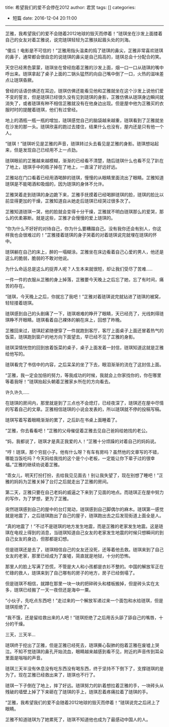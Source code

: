 title: 希望我们的爱不会停在2012
author: 君赏
tags: []
categories:
  - 短篇
date: 2016-12-04 20:11:00
---
芷雅，我希望我们的爱不会随着2012地球的毁灭而停着！”琏琪坐在沙发上面搂着自己的女友对着芷雅说，说完琏琪轻轻为芷雅扶起眉头处的刘海。

“傻瓜！电影是不可信的！”芷雅用指头温柔的捣了琏琪的鼻尖，芷雅非常喜欢琏琪的鼻子，通常都会很自恋的说琏琪的鼻尖是自己捣高的，琏琪总会十分配合的笑。

天空已经黑色蒙蒙，琏琪坐在曾经抱着芷雅的沙发上面，烟一口一口从琏琪的嘴中呼出来。琏琪拿起了桌子上面的二锅头猛然的向自己嘴中倒了一口，火热的滋味差点让琏琪昏厥。

曾经的话语仿佛还在耳边，琏琪仿佛还能看见他和芷雅就坐在这个沙发上说他们爱不变的誓言，但是琏琪已经很久没有见到琏琪的身影，芷雅仿佛从琏琪身边瞬间就消失了，或者琏琪有种不相信芷雅就没有在他身边出现。但是屋中他为芷雅买的衣服时时的提醒着琏琪，他们有过曾经。

地上的酒瓶一瓶一瓶的增加，琏琪感觉自己的脑袋越来越重，琏琪看到了芷雅就坐在沙发的那一头。琏琪欣喜的跑过去搂住，结果什么也没有，屋内还是只有他一个人。

“琏琪！”琏琪听见是芷雅的声音，琏琪转过头去看见是芷雅的身影。琏琪想站起来，但是发现自己已经用不上一点劲。

琏琪眼前的芷雅越来越模糊，渐渐的已经看不清楚，随后琏琪什么也看不见了趴在了地上，琏琪手中的瓶子掉在了地上，一直滚了好远好远。

芷雅站在门口看着已经用酒喝醉的琏琪，慢慢的从眼睛里面流出了眼睛。芷雅知道琏琪是不能喝酒和吸烟的，因为琏琪的身体不允许。

芷雅哭着走到琏琪的身边跪下来，芷雅手抚摸着已经喝醉琏琪的脸，琏琪的脸比以前显得更加的干燥，芷雅知道自从她走后琏琪已经哭过很多次了。

芷雅知道琏琪一哭，他的脸就会变得十分干燥，芷雅就不明白琏琪那么的爱哭，那么的优柔寡断。就是这些，芷雅才会慢慢的爱上琏琪的。

“你为什么不好好的对待自己，你为什么要糟蹋自己。没有我你还会有别人，你这样我也会很难过的！”芷雅搂着琏琪的身子哭着的对着琏琪说完就埋在琏琪的怀中。

琏琪躺在自己的床上，醉的一塌糊涂。芷雅坐在床边看着自己心爱的男人，他还是这么的脆弱，脆弱的不敢对他说。

为什么命运总是这么的捉弄人呢？人生本来就很短，却让我们受尽了苦难.....

一件一件的衣服从芷雅的身上掉落，芷雅要今天晚上之后忘了她，忘了有时间，痛苦的存在。

“琏琪，今天晚上之后，你就忘了我吧！”芷雅对着琏琪说完就钻进了琏琪的被窝，轻轻搂着琏琪。

琏琪感到自己的头剧痛了一下，琏琪艰难的睁开了眼睛，天已经亮了，光线刺得琏琪睁不开眼睛。琏琪看着自己裸体的躺在床上，回想了昨晚。

芷雅回来过，琏琪赶紧随便穿了一件就跑到客厅，客厅上面桌子上面还冒着热气的饭菜，琏琪跑到窗户的地方向下面望去，早已经不见了芷雅的身影。

琏琪深情恍惚的回到放着饭菜的桌子，桌子上面发着一封信，琏琪知道这就是芷雅给他写的。

琏琪看完了书信中的内容，之后呆呆的坐了下去，眼泪渐渐的流在了这封信上面。

“芷雅，我一定会加倍的努力，等我成功的时候，我就会上你家找你的，你在哪里等着我呀！”琏琪抬起头朝着芷雅家乡所在的方向看去。

许久许久.....

在琏琪的房间内，那里就是到了三点也不会熄灯，已经夜深了，琏琪还在屋中尽情的写着自己的文章。芷雅相信琏琪的小说会发表的，所以琏琪就不停的投稿写稿。

琏琪写着写着眼睛渐渐的累了，之后趴在书桌上面睡着了。

“芷雅，你去看看吧！”芷雅的父母催促着芷雅去见自己爸妈给她找的老公。

“妈，我都说了，琏琪才是真正我爱的人！”芷雅十分烦躁的对着自己的妈妈说。

“哼！琏琪，那个穷屁小子。他有什么呀？有车有房吗？虽然他的文章写的不错，哪能当饭吃吗？今天妈给我找的这个是个小老板，一定能让你下辈子过的很幸福。”芷雅的继续劝说着芷雅。

“乖女儿，明天打扮打扮，去给我见见面去！别让我失望了，现在别想了睡吧！”芷雅的妈妈为芷雅关掉了台灯之后就走出了芷雅的房间。

第二天，芷雅只要在自己老妈的威逼之下来到了见面的地点。而琏琪正在屋中努力的写作，为了梦想，更为了芷雅。

突然琏琪感到自己的屋中的台灯晃动，琏琪感到自己脚偶尔的麻木。琏琪第一感觉就是地震了，之后琏琪跑出了自己的屋子，琏琪跑出去之后发现街道上面全是人。

“真的地震了！”不过不是琏琪的地方发生地震，而是芷雅的老家发生地震。这是琏琪在电视上得到的消息，当琏琪知道自己女友的老家发生地震的时候只想瞬间的到自己女友的身边，但那都是幻想。

但是琏琪还是去了，琏琪相信自己的女友还没死，还等着他去救。琏琪来到了自己女友的老家，那里已经成为了废墟，简直就是地狱，十分的恐怖。

那里人的脸上写满了恐慌，不管是大人和小孩都是衣衫不整的。中国的解放军正在忙碌的救人，琏琪来到了自己哪有的房子的地方，房子已经倒塌了。

但是琏琪不相信，就蹲在那里一块一块的把碎砖头和楼板搬掉，但是砖头实在太多，琏琪已经搬了一天一夜但还是海中一粟。

“小伙子，先吃点东西吧！”走过来的一个解放军递过来一个面包和水给琏琪，但是琏琪拒绝了。

“我不饿，还是留给救出来的人吧！”琏琪拒绝了之后用舌头舔了舔自己的嘴唇，十分的干燥。

三天，三天半...

琏琪终于挖出了芷雅，但是芷雅已经死去，琏琪撕心裂肺的抱着芷雅在废墟上哭泣。不知不觉琏琪的鼻孔开始流血，眼睛越来越感到看不见，附近的声音传到耳朵里面是嗡嗡的声音。

琏琪三天半没有休息没有吃东西没有喝东西，终于坚持不下倒下了，支撑琏琪的是为了。现在芷雅已经救出来了，琏琪也不行了。

琏琪一下子倒在了地上，摔了好远。琏琪努力的趴着想拉着芷雅的手，一块砖头从残破的墙壁上掉了下来砸在了琏琪的手上，琏琪忍着疼痛拉着了琏琪的手。

“芷雅，我希望我们的爱不会随着2012地球的毁灭而停着！”琏琪说完之后闭上了眼睛。

芷雅不知道琏琪为了她累死了，琏琪不知道他也成为了最感动中国人的人。